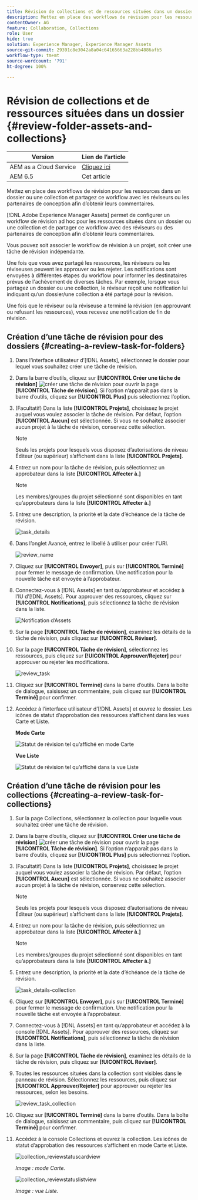 ```yaml
---
title: Révision de collections et de ressources situées dans un dossier
description: Mettez en place des workflows de révision pour les ressources dans un dossier ou une collection et partagez ce workflow avec les réviseurs ou les partenaires de conception afin d’obtenir leurs commentaires.
contentOwner: AG
feature: Collaboration, Collections
role: User
hide: true
solution: Experience Manager, Experience Manager Assets
source-git-commit: 29391c8e3042a8a04c64165663a228bb4886afb5
workflow-type: tm+mt
source-wordcount: '791'
ht-degree: 100%

---
```


# Révision de collections et de ressources situées dans un dossier {#review-folder-assets-and-collections}

| Version | Lien de l’article |
| -------- | ---------------------------- |
| AEM as a Cloud Service | [Cliquez ici](https://experienceleague.adobe.com/docs/experience-manager-cloud-service/content/assets/manage/bulk-approval.html?lang=fr) |
| AEM 6.5 | Cet article |

Mettez en place des workflows de révision pour les ressources dans un dossier ou une collection et partagez ce workflow avec les réviseurs ou les partenaires de conception afin d’obtenir leurs commentaires.

[!DNL Adobe Experience Manager Assets] permet de configurer un workflow de révision ad hoc pour les ressources situées dans un dossier ou une collection et de partager ce workflow avec des réviseurs ou des partenaires de conception afin d’obtenir leurs commentaires.

Vous pouvez soit associer le workflow de révision à un projet, soit créer une tâche de révision indépendante.

Une fois que vous avez partagé les ressources, les réviseurs ou les réviseuses peuvent les approuver ou les rejeter. Les notifications sont envoyées à différentes étapes du workflow pour informer les destinataires prévus de l&#39;achèvement de diverses tâches. Par exemple, lorsque vous partagez un dossier ou une collection, le réviseur reçoit une notification lui indiquant qu’un dossier/une collection a été partagé pour la révision.

Une fois que le réviseur ou la réviseuse a terminé la révision (en approuvant ou refusant les ressources), vous recevez une notification de fin de révision.

## Création d’une tâche de révision pour des dossiers {#creating-a-review-task-for-folders}

1. Dans l’interface utilisateur d’[!DNL Assets], sélectionnez le dossier pour lequel vous souhaitez créer une tâche de révision.
1. Dans la barre d’outils, cliquez sur **[!UICONTROL Créer une tâche de révision]** ![créer une tâche de révision](assets/do-not-localize/create-review-task.png) pour ouvrir la page **[!UICONTROL Tâche de révision]**. Si l’option n’apparaît pas dans la barre d’outils, cliquez sur **[!UICONTROL Plus]** puis sélectionnez l’option.

1. (Facultatif) Dans la liste **[!UICONTROL Projets]**, choisissez le projet auquel vous voulez associer la tâche de révision. Par défaut, l’option **[!UICONTROL Aucun]** est sélectionnée. Si vous ne souhaitez associer aucun projet à la tâche de révision, conservez cette sélection.

   >[!NOTE]
   >
   >Seuls les projets pour lesquels vous disposez d’autorisations de niveau Éditeur (ou supérieur) s’affichent dans la liste **[!UICONTROL Projets]**.

1. Entrez un nom pour la tâche de révision, puis sélectionnez un approbateur dans la liste **[!UICONTROL Affecter à.]**

   >[!NOTE]
   >
   >Les membres/groupes du projet sélectionné sont disponibles en tant qu’approbateurs dans la liste **[!UICONTROL Affecter à.]**

1. Entrez une description, la priorité et la date d’échéance de la tâche de révision.

   ![task_details](assets/task_details.png)

1. Dans l’onglet Avancé, entrez le libellé à utiliser pour créer l’URI.

   ![review_name](assets/review_name.png)

1. Cliquez sur **[!UICONTROL Envoyer]**, puis sur **[!UICONTROL Terminé]** pour fermer le message de confirmation. Une notification pour la nouvelle tâche est envoyée à l’approbateur.
1. Connectez-vous à [!DNL Assets] en tant qu’approbateur et accédez à l’IU d’[!DNL Assets]. Pour approuver des ressources, cliquez sur **[!UICONTROL Notifications]**, puis sélectionnez la tâche de révision dans la liste.

   ![Notification d’Assets](assets/aemAssetsNotification.png)

1. Sur la page **[!UICONTROL Tâche de révision]**, examinez les détails de la tâche de révision, puis cliquez sur **[!UICONTROL Réviser]**.
1. Sur la page **[!UICONTROL Tâche de révision]**, sélectionnez les ressources, puis cliquez sur **[!UICONTROL Approuver/Rejeter]** pour approuver ou rejeter les modifications.

   ![review_task](assets/review_task.png)

1. Cliquez sur **[!UICONTROL Terminé]** dans la barre d’outils. Dans la boîte de dialogue, saisissez un commentaire, puis cliquez sur **[!UICONTROL Terminé]** pour confirmer.
1. Accédez à l’interface utilisateur d’[!DNL Assets] et ouvrez le dossier. Les icônes de statut d’approbation des ressources s’affichent dans les vues Carte et Liste.

   **Mode Carte**

   ![Statut de révision tel qu’affiché en mode Carte](assets/chlimage_1-404.png)

   **Vue Liste**

   ![Statut de révision tel qu’affiché dans la vue Liste](assets/review_status_listview.png)

## Création d’une tâche de révision pour les collections {#creating-a-review-task-for-collections}

1. Sur la page Collections, sélectionnez la collection pour laquelle vous souhaitez créer une tâche de révision.
1. Dans la barre d’outils, cliquez sur **[!UICONTROL Créer une tâche de révision]** ![créer une tâche de révision](assets/do-not-localize/create-review-task.png) pour ouvrir la page **[!UICONTROL Tâche de révision]**. Si l’option n’apparaît pas dans la barre d’outils, cliquez sur **[!UICONTROL Plus]** puis sélectionnez l’option.

1. (Facultatif) Dans la liste **[!UICONTROL Projets]**, choisissez le projet auquel vous voulez associer la tâche de révision. Par défaut, l’option **[!UICONTROL Aucun]** est sélectionnée. Si vous ne souhaitez associer aucun projet à la tâche de révision, conservez cette sélection.

   >[!NOTE]
   >
   >Seuls les projets pour lesquels vous disposez d’autorisations de niveau Éditeur (ou supérieur) s’affichent dans la liste **[!UICONTROL Projets]**.

1. Entrez un nom pour la tâche de révision, puis sélectionnez un approbateur dans la liste **[!UICONTROL Affecter à.]**

   >[!NOTE]
   >
   >Les membres/groupes du projet sélectionné sont disponibles en tant qu’approbateurs dans la liste **[!UICONTROL Affecter à.]**

1. Entrez une description, la priorité et la date d’échéance de la tâche de révision.

   ![task_details-collection](assets/task_details-collection.png)

1. Cliquez sur **[!UICONTROL Envoyer]**, puis sur **[!UICONTROL Terminé]** pour fermer le message de confirmation. Une notification pour la nouvelle tâche est envoyée à l’approbateur.
1. Connectez-vous à [!DNL Assets] en tant qu’approbateur et accédez à la console [!DNL Assets]. Pour approuver des ressources, cliquez sur **[!UICONTROL Notifications]**, puis sélectionnez la tâche de révision dans la liste.
1. Sur la page **[!UICONTROL Tâche de révision]**, examinez les détails de la tâche de révision, puis cliquez sur **[!UICONTROL Réviser]**.
1. Toutes les ressources situées dans la collection sont visibles dans le panneau de révision. Sélectionnez les ressources, puis cliquez sur **[!UICONTROL Approuver/Rejeter]** pour approuver ou rejeter les ressources, selon les besoins.

   ![review_task_collection](assets/review_task_collection.png)

1. Cliquez sur **[!UICONTROL Terminé]** dans la barre d’outils. Dans la boîte de dialogue, saisissez un commentaire, puis cliquez sur **[!UICONTROL Terminé]** pour confirmer.
1. Accédez à la console Collections et ouvrez la collection. Les icônes de statut d’approbation des ressources s’affichent en mode Carte et Liste.

   ![collection_reviewstatuscardview](assets/collection_reviewstatuscardview.png)

   *Image : mode Carte.*

   ![collection_reviewstatuslistview](assets/collection_reviewstatuslistview.png)

   *Image : vue Liste.*
